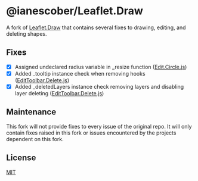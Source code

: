 # @ianescober/Leaflet.Draw
A fork of [Leaflet.Draw](https://github.com/Leaflet/Leaflet.draw) that contains several fixes to drawing, editing, and deleting shapes.

## Fixes
- [x] Assigned undeclared radius variable in _resize function ([Edit.Circle.js](https://github.com/IanEscober/Leaflet.draw/blob/develop/src/edit/handler/Edit.Circle.js))
- [x] Added _tooltip instance check when removing hooks ([EditToolbar.Delete.js](https://github.com/IanEscober/Leaflet.draw/blob/develop/src/edit/handler/EditToolbar.Edit.js))
- [x] Added _deletedLayers instance check removing layers and disabling layer deleting ([EditToolbar.Delete.js](https://github.com/IanEscober/Leaflet.draw/blob/develop/src/edit/handler/EditToolbar.Delete.js))

## Maintenance
This fork will not provide fixes to every issue of the original repo. It will only contain fixes raised in this fork or issues encountered by the projects dependent on this fork.

## License
[MIT](https://github.com/IanEscober/Leaflet.draw/blob/master/License)
